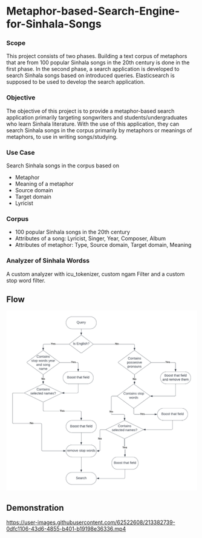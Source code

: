 # Metaphor-based-Search-Engine-for-Sinhala-Songs
### Scope
This project consists of two phases. Building a text corpus of metaphors that are from 100 popular Sinhala songs in the 20th century is done in the first phase. In the second phase, a search application is developed to search Sinhala songs based on introduced queries. Elasticsearch is supposed to be used to develop the search application.

### Objective
The objective of this project is to provide a metaphor-based search application primarily targeting songwriters and students/undergraduates who learn Sinhala literature. With the use of this application, they can search Sinhala songs in the corpus primarily by metaphors or meanings of metaphors, to use in writing songs/studying.

### Use Case
Search Sinhala songs in the corpus based on 
- Metaphor
- Meaning of a metaphor
- Source domain
- Target domain
- Lyricist

### Corpus
- 100 popular Sinhala songs in the 20th century
- Attributes of a song: Lyricist, Singer, Year, Composer, Album
- Attributes of metaphor: Type, Source domain, Target domain, Meaning

### Analyzer of Sinhala Wordss
A custom analyzer with icu_tokenizer, custom ngam Filter and a custom stop word filter.

## Flow
![plot](./resources/Flow.png)

## Demonstration

https://user-images.githubusercontent.com/62522608/213382739-0dfc1106-43d6-4855-b401-b19198e36336.mp4



